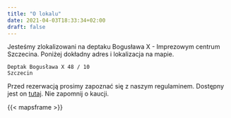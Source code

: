 ```yaml
---
title: "O lokalu"
date: 2021-04-03T18:33:34+02:00
draft: false
---
```


Jesteśmy zlokalizowani na deptaku Bogusława X - Imprezowym centrum Szczecina.
Poniżej dokładny adres i lokalizacja na mapie.

```
Deptak Bogusława X 48 / 10
Szczecin
```

Przed rezerwacją prosimy zapoznać się z naszym regulaminem.
Dostępny jest on [tutaj](viphouse.pdf).
Nie zapomnij o kaucji.

 {{< mapsframe >}}